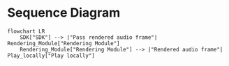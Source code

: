 # Sequence Diagram

```mermaid
flowchart LR
    SDK["SDK"] --> |"Pass rendered audio frame"| Rendering_Module["Rendering Module"]
    Rendering_Module["Rendering Module"] --> |"Rendered audio frame"| Play_locally["Play locally"]
```

